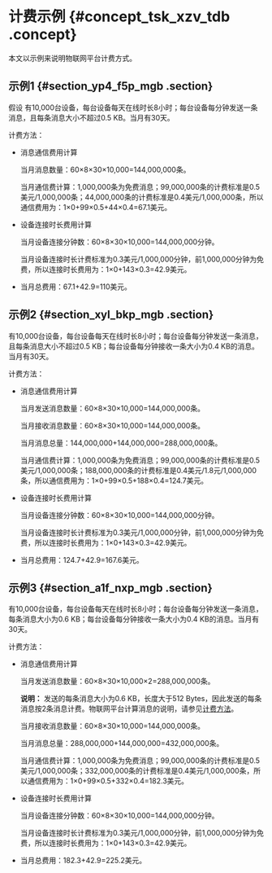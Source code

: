 # 计费示例 {#concept_tsk_xzv_tdb .concept}

本文以示例来说明物联网平台计费方式。

## 示例1 {#section_yp4_f5p_mgb .section}

假设 有10,000台设备，每台设备每天在线时长8小时；每台设备每分钟发送一条消息，且每条消息大小不超过0.5 KB。当月有30天。

计费方法：

-   消息通信费用计算

    当月消息数量：60×8×30×10,000=144,000,000条。

    当月通信费计算：1,000,000条为免费消息；99,000,000条的计费标准是0.5美元/1,000,000条；44,000,000条的计费标准是0.4美元/1,000,000条，所以通信费用为：1×0+99×0.5+44×0.4=67.1美元。

-   设备连接时长费用计算

    当月设备连接分钟数：60×8×30×10,000=144,000,000分钟。

    当月设备连接时长计费标准为0.3美元/1,000,000分钟，前1,000,000分钟为免费，所以连接时长费用为：1×0+143×0.3=42.9美元。

-   当月总费用：67.1+42.9=110美元。

## 示例2 {#section_xyl_bkp_mgb .section}

有10,000台设备，每台设备每天在线时长8小时；每台设备每分钟发送一条消息，且每条消息大小不超过0.5 KB；每台设备每分钟接收一条大小为0.4 KB的消息。当月有30天。

计费方法：

-   消息通信费用计算

    当月发送消息数量：60×8×30×10,000=144,000,000条。

    当月接收消息数量：60×8×30×10,000=144,000,000条。

    当月消息总量：144,000,000+144,000,000=288,000,000条。

    当月通信费计算：1,000,000条为免费消息；99,000,000条的计费标准是0.5美元/1,000,000条；188,000,000条的计费标准是0.4美元/1.8元/1,000,000条，所以通信费用为：1×0+99×0.5+188×0.4=124.7美元。

-   设备连接时长费用计算

    当月设备连接分钟数：60×8×30×10,000=144,000,000分钟。

    当月设备连接时长计费标准为0.3美元/1,000,000分钟，前1,000,000分钟为免费，所以连接时长费用为：1×0+143×0.3=42.9美元。

-   当月总费用：124.7+42.9=167.6美元。

## 示例3 {#section_a1f_nxp_mgb .section}

有10,000台设备，每台设备每天在线时长8小时；每台设备每分钟发送一条消息，每条消息大小为0.6 KB；每台设备每分钟接收一条大小为0.4 KB的消息。当月有30天。

计费方法：

-   消息通信费用计算

    当月发送消息数量：60×8×30×10,000×2=288,000,000条。

    **说明：** 发送的每条消息大小为0.6 KB，长度大于512 Bytes，因此发送的每条消息按2条消息计费。物联网平台计算消息的说明，请参见[计费方法](intl.zh-CN/产品定价/消息通信计费.md#section_zxq_vpg_ffb)。

    当月接收消息数量：60×8×30×10,000=144,000,000条。

    当月消息总量：288,000,000+144,000,000=432,000,000条。

    当月通信费计算：1,000,000条为免费消息；99,000,000条的计费标准是0.5美元/1,000,000条；332,000,000条的计费标准是0.4美元/1,000,000条，所以通信费用为：1×0+99×0.5+332×0.4=182.3美元。

-   设备连接时长费用计算

    当月设备连接分钟数：60×8×30×10,000=144,000,000分钟。

    当月设备连接时长计费标准为0.3美元/1,000,000分钟，前1,000,000分钟为免费，所以连接时长费用为：1×0+143×0.3=42.9美元。

-   当月总费用：182.3+42.9=225.2美元。

